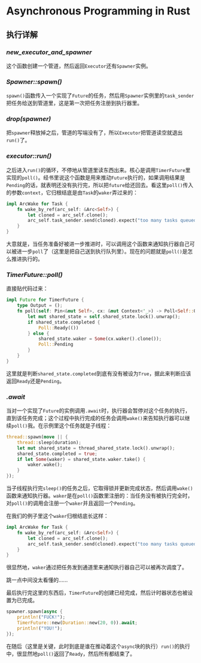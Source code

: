 # Asynchronous Programming in Rust

## 执行详解

### *new_executor_and_spawner*

这个函数创建一个管道，然后返回`Executor`还有`Spawner`实例。

### *Spawner::spawn()*

`spawn()`函数传入一个实现了`Future`的任务，然后用`Spawner`实例里的`task_sender`把任务给送到管道里，这是第一次把任务注册到执行器里。

### *drop(spawner)*

把`spawner`释放掉之后，管道的写端没有了，所以`Executor`把管道读空就退出`run()`了。

### *executor::run()*

之后进入`run()`的循环，不停地从管道里读东西出来。核心是调用`TimerFuture`里实现的`poll()`。经书里说这个函数是用来推动`Future`执行的，如果调用结果是`Pending`的话，就表明还没有执行完，所以把`future`给还回去。看这里`poll()`传入的参数`context`，它归根结底是由`Task`的`waker`弄过来的：

```rust
impl ArcWake for Task {
    fn wake_by_ref(arc_self: &Arc<Self>) {
        let cloned = arc_self.clone();
        arc_self.task_sender.send(cloned).expect("too many tasks queued");
    }
}
```

大意就是，当任务准备好被进一步推进时，可以调用这个函数来通知执行器自己可以被进一步`poll`了（这里是把自己送到执行队列里）。现在的问题就是`poll()`是怎么推进执行的。

### *TimerFuture::poll()*

直接贴代码过来：

```rust
impl Future for TimerFuture {
    type Output = ();
    fn poll(self: Pin<&mut Self>, cx: &mut Context<'_>) -> Poll<Self::Output> {
        let mut shared_state = self.shared_state.lock().unwrap();
        if shared_state.completed {
            Poll::Ready(())
        } else {
            shared_state.waker = Some(cx.waker().clone());
            Poll::Pending
        }
    }
}
```

这里就是判断`shared_state.completed`到底有没有被设为`True`，据此来判断应该返回`Ready`还是`Pending`。

### *.await*

当对一个实现了`Future`的实例调用`.await`时，执行器会暂停对这个任务的执行，直到该任务完成；这个过程中执行完成的任务会调用`wake()`来告知执行器可以继续`poll()`我。在示例里这个任务就是子线程：

```rust
thread::spawn(move || {
    thread::sleep(duration);
    let mut shared_state = thread_shared_state.lock().unwrap();
    shared_state.completed = true;
    if let Some(waker) = shared_state.waker.take() {
        waker.wake();
    }
});
```

当子线程执行完`sleep()`的任务之后，它取得锁并更新完成状态，然后调用`wake()`函数来通知执行器。`waker`是在`poll()`函数里注册的：当任务没有被执行完全时，对`poll()`的调用会注册一个`waker`并且返回一个`Pending`。

在我们的例子里这个`waker`归根结底长这样：

```rust
impl ArcWake for Task {
    fn wake_by_ref(arc_self: &Arc<Self>) {
        let cloned = arc_self.clone();
        arc_self.task_sender.send(cloned).expect("too many tasks queued");
    }
}
```

很显然地，`waker`通过把任务发到通道里来通知执行器自己可以被再次调度了。



跳一点中间没太看懂的......



最后执行完这里的东西后，`TimerFuture`的创建已经完成，然后计时器状态也被设置为已完成。

```rust
spawner.spawn(async {
    println!("FUCK!");
    TimerFuture::new(Duration::new(20, 0)).await;
    println!("YOU!");
});
```

在随后（这里是关键，此时到底是谁在推动着这个`async`块的执行）`run()`的执行中，很显然地`poll()`返回了`Ready`，然后所有都结束了。